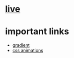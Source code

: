 # [live][live-link]

# important links
[live-link]: https://theunhackable.github.io/gpt3-landing-page/
[gradient-link]: https://angrytools.com/gradient/
[animations-link]: https://animista.net/

- [gradient][gradient-link]
- [css animations][animations-link]



